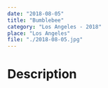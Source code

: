```yaml
---
date: "2018-08-05"
title: "Bumblebee"
category: "Los Angeles - 2018"
place: "Los Angeles"
file: "./2018-08-05.jpg"
---
```

# Description
